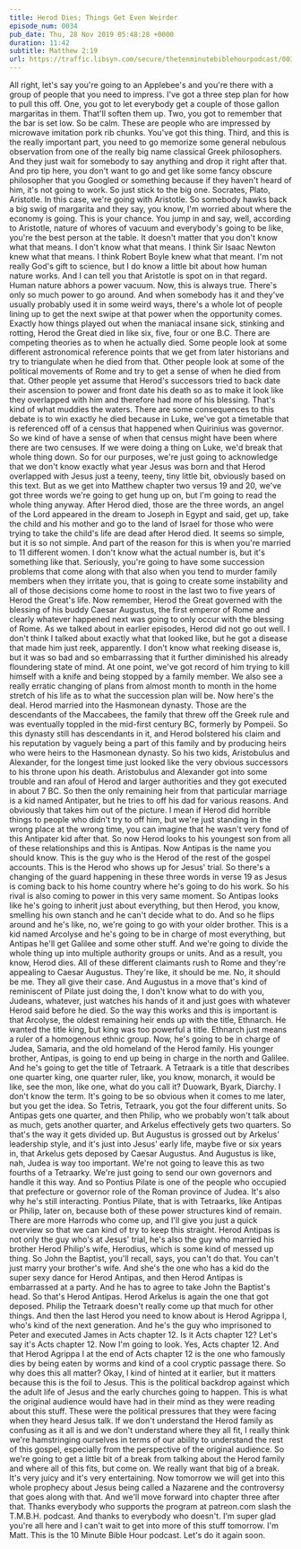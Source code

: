 ```yaml
---
title: Herod Dies; Things Get Even Weirder
episode_num: 0034
pub_date: Thu, 28 Nov 2019 05:48:28 +0000
duration: 11:42
subtitle: Matthew 2:19
url: https://traffic.libsyn.com/secure/thetenminutebiblehourpodcast/0034_-_Herod_Dies_and_Things_Get_Even_Weirder.mp3
---
```


 All right, let's say you're going to an Applebee's and you're there with a group of people that you need to impress. I've got a three step plan for how to pull this off. One, you got to let everybody get a couple of those gallon margaritas in them. That'll soften them up. Two, you got to remember that the bar is set low. So be calm. These are people who are impressed by microwave imitation pork rib chunks. You've got this thing. Third, and this is the really important part, you need to go memorize some general nebulous observation from one of the really big name classical Greek philosophers. And they just wait for somebody to say anything and drop it right after that. And pro tip here, you don't want to go and get like some fancy obscure philosopher that you Googled or something because if they haven't heard of him, it's not going to work. So just stick to the big one. Socrates, Plato, Aristotle. In this case, we're going with Aristotle. So somebody hawks back a big swig of margarita and they say, you know, I'm worried about where the economy is going. This is your chance. You jump in and say, well, according to Aristotle, nature of whores of vacuum and everybody's going to be like, you're the best person at the table. It doesn't matter that you don't know what that means. I don't know what that means. I think Sir Isaac Newton knew what that means. I think Robert Boyle knew what that meant. I'm not really God's gift to science, but I do know a little bit about how human nature works. And I can tell you that Aristotle is spot on in that regard. Human nature abhors a power vacuum. Now, this is always true. There's only so much power to go around. And when somebody has it and they've usually probably used it in some weird ways, there's a whole lot of people lining up to get the next swipe at that power when the opportunity comes. Exactly how things played out when the maniacal insane sick, stinking and rotting, Herod the Great died in like six, five, four or one B.C. There are competing theories as to when he actually died. Some people look at some different astronomical reference points that we get from later historians and try to triangulate when he died from that. Other people look at some of the political movements of Rome and try to get a sense of when he died from that. Other people yet assume that Herod's successors tried to back date their ascension to power and front date his death so as to make it look like they overlapped with him and therefore had more of his blessing. That's kind of what muddies the waters. There are some consequences to this debate is to win exactly he died because in Luke, we've got a timetable that is referenced off of a census that happened when Quirinius was governor. So we kind of have a sense of when that census might have been where there are two censuses. If we were doing a thing on Luke, we'd break that whole thing down. So for our purposes, we're just going to acknowledge that we don't know exactly what year Jesus was born and that Herod overlapped with Jesus just a teeny, teeny, tiny little bit, obviously based on this text. But as we get into Matthew chapter two versus 19 and 20, we've got three words we're going to get hung up on, but I'm going to read the whole thing anyway. After Herod died, those are the three words, an angel of the Lord appeared in the dream to Joseph in Egypt and said, get up, take the child and his mother and go to the land of Israel for those who were trying to take the child's life are dead after Herod died. It seems so simple, but it is so not simple. And part of the reason for this is when you're married to 11 different women. I don't know what the actual number is, but it's something like that. Seriously, you're going to have some succession problems that come along with that also when you tend to murder family members when they irritate you, that is going to create some instability and all of those decisions come home to roost in the last two to five years of Herod the Great's life. Now remember, Herod the Great governed with the blessing of his buddy Caesar Augustus, the first emperor of Rome and clearly whatever happened next was going to only occur with the blessing of Rome. As we talked about in earlier episodes, Herod did not go out well. I don't think I talked about exactly what that looked like, but he got a disease that made him just reek, apparently. I don't know what reeking disease is, but it was so bad and so embarrassing that it further diminished his already floundering state of mind. At one point, we've got record of him trying to kill himself with a knife and being stopped by a family member. We also see a really erratic changing of plans from almost month to month in the home stretch of his life as to what the succession plan will be. Now here's the deal. Herod married into the Hasmonean dynasty. Those are the descendants of the Maccabees, the family that threw off the Greek rule and was eventually toppled in the mid-first century BC, formerly by Pompeii. So this dynasty still has descendants in it, and Herod bolstered his claim and his reputation by vaguely being a part of this family and by producing heirs who were heirs to the Hasmonean dynasty. So his two kids, Aristobulus and Alexander, for the longest time just looked like the very obvious successors to his throne upon his death. Aristobulus and Alexander got into some trouble and ran afoul of Herod and larger authorities and they got executed in about 7 BC. So then the only remaining heir from that particular marriage is a kid named Antipater, but he tries to off his dad for various reasons. And obviously that takes him out of the picture. I mean if Herod did horrible things to people who didn't try to off him, but we're just standing in the wrong place at the wrong time, you can imagine that he wasn't very fond of this Antipater kid after that. So now Herod looks to his youngest son from all of these relationships and this is Antipas. Now Antipas is the name you should know. This is the guy who is the Herod of the rest of the gospel accounts. This is the Herod who shows up for Jesus' trial. So there's a changing of the guard happening in these three words in verse 19 as Jesus is coming back to his home country where he's going to do his work. So his rival is also coming to power in this very same moment. So Antipas looks like he's going to inherit just about everything, but then Herod, you know, smelling his own stanch and he can't decide what to do. And so he flips around and he's like, no, we're going to go with your older brother. This is a kid named Arcolyse and he's going to be in charge of most everything, but Antipas he'll get Galilee and some other stuff. And we're going to divide the whole thing up into multiple authority groups or units. And as a result, you know, Herod dies. All of these different claimants rush to Rome and they're appealing to Caesar Augustus. They're like, it should be me. No, it should be me. They all give their case. And Augustus in a move that's kind of reminiscent of Pilate just doing the, I don't know what to do with you, Judeans, whatever, just watches his hands of it and just goes with whatever Herod said before he died. So the way this works and this is important is that Arcolyse, the oldest remaining heir ends up with the title, Ethnarch. He wanted the title king, but king was too powerful a title. Ethnarch just means a ruler of a homogenous ethnic group. Now, he's going to be in charge of Judea, Samaria, and the old homeland of the Herod family. His younger brother, Antipas, is going to end up being in charge in the north and Galilee. And he's going to get the title of Tetraark. A Tetraark is a title that describes one quarter king, one quarter ruler, like, you know, monarch, it would be like, see the mon, like one, what do you call it? Duowark, Byark, Diarchy. I don't know the term. It's going to be so obvious when it comes to me later, but you get the idea. So Tetris, Tetraark, you got the four different units. So Antipas gets one quarter, and then Philip, who we probably won't talk about as much, gets another quarter, and Arkelus effectively gets two quarters. So that's the way it gets divided up. But Augustus is grossed out by Arkelus' leadership style, and it's just into Jesus' early life, maybe five or six years in, that Arkelus gets deposed by Caesar Augustus. And Augustus is like, nah, Judea is way too important. We're not going to leave this as two fourths of a Tetraarky. We're just going to send our own governors and handle it this way. And so Pontius Pilate is one of the people who occupied that prefecture or governor role of the Roman province of Judea. It's also why he's still interacting. Pontius Pilate, that is with Tetraarks, like Antipas or Philip, later on, because both of these power structures kind of remain. There are more Harrods who come up, and I'll give you just a quick overview so that we can kind of try to keep this straight. Herod Antipas is not only the guy who's at Jesus' trial, he's also the guy who married his brother Herod Philip's wife, Herodius, which is some kind of messed up thing. So John the Baptist, you'll recall, says, you can't do that. You can't just marry your brother's wife. And she's the one who has a kid do the super sexy dance for Herod Antipas, and then Herod Antipas is embarrassed at a party. And he has to agree to take John the Baptist's head. So that's Herod Antipas. Herod Arkelus is again the one that got deposed. Philip the Tetraark doesn't really come up that much for other things. And then the last Herod you need to know about is Herod Agrippa I, who's kind of the next generation. And he's the guy who imprisoned to Peter and executed James in Acts chapter 12. Is it Acts chapter 12? Let's say it's Acts chapter 12. Now I'm going to look. Yes, Acts chapter 12. And that Herod Agrippa I at the end of Acts chapter 12 is the one who famously dies by being eaten by worms and kind of a cool cryptic passage there. So why does this all matter? Okay, I kind of hinted at it earlier, but it matters because this is the foil to Jesus. This is the political backdrop against which the adult life of Jesus and the early churches going to happen. This is what the original audience would have had in their mind as they were reading about this stuff. These were the political pressures that they were facing when they heard Jesus talk. If we don't understand the Herod family as confusing as it all is and we don't understand where they all fit, I really think we're hamstringing ourselves in terms of our ability to understand the rest of this gospel, especially from the perspective of the original audience. So we're going to get a little bit of a break from talking about the Herod family and where all of this fits, but come on. We really want that big of a break. It's very juicy and it's very entertaining. Now tomorrow we will get into this whole prophecy about Jesus being called a Nazarene and the controversy that goes along with that. And we'll move forward into chapter three after that. Thanks everybody who supports the program at patreon.com slash the T.M.B.H. podcast. And thanks to everybody who doesn't. I'm super glad you're all here and I can't wait to get into more of this stuff tomorrow. I'm Matt. This is the 10 Minute Bible Hour podcast. Let's do it again soon.